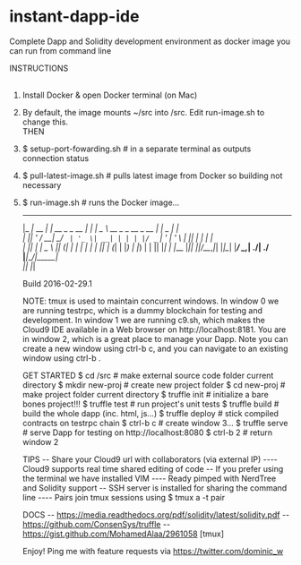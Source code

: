# instant-dapp-ide
Complete Dapp and Solidity development environment as docker image you can run from command line

INSTRUCTIONS  
&nbsp;  
1) Install Docker & open Docker terminal (on Mac)  
2) By default, the image mounts ~/src into /src. Edit run-image.sh to change this.  
THEN  
3) $ setup-port-fowarding.sh    # in a separate terminal as outputs connection status  
4) $ pull-latest-image.sh       # pulls latest image from Docker so building not necessary  
5) $ run-image.sh               # runs the Docker image...  

     ___           _              _     ____                      ___ ____  _____   
    |_ _|_ __  ___| |_ __ _ _ __ | |_  |  _ \  __ _ _ __  _ __   |_ _|  _ \| ____|  
     | || '_ \/ __| __/ _` | '_ \| __| | | | |/ _` | '_ \| '_ \   | || | | |  _|  
     | || | | \__ \ || (_| | | | | |_  | |_| | (_| | |_) | |_) |  | || |_| | |___ 
    |___|_| |_|___/\__\__,_|_| |_|\__| |____/ \__,_| .__/| .__/  |___|____/|_____|  
                                                   |_|   |_|                      
    
     Build 2016-02-29.1

     NOTE: tmux is used to maintain concurrent windows. In window 0 we are running
     testrpc, which is a dummy blockchain for testing and development. In window 1
     we are running c9.sh, which makes the Cloud9 IDE available in a Web browser
     on http://localhost:8181. You are in window 2, which is a great place to
     manage your Dapp. Note you can create a new window using ctrl-b c, and you
     can navigate to an existing window using ctrl-b <window>.

     GET STARTED
     $ cd /src                # make external source code folder current directory
     $ mkdir new-proj         # create new project folder
     $ cd new-proj            # make project folder current directory
     $ truffle init           # initialize a bare bones project!!!
     $ truffle test           # run project's unit tests
     $ truffle build          # build the whole dapp (inc. html, js...)
     $ truffle deploy         # stick compiled contracts on testrpc chain
     $ ctrl-b c               # create window 3...
     $ truffle serve          # serve Dapp for testing on http://localhost:8080
     $ ctrl-b 2               # return window 2

     TIPS
     -- Share your Cloud9 url with collaborators (via external IP)
     ---- Cloud9 supports real time shared editing of code
     -- If you prefer using the terminal we have installed VIM
     ---- Ready pimped with NerdTree and Solidity support
     -- SSH server is installed for sharing the command line
     ---- Pairs join tmux sessions using $ tmux a -t pair

     DOCS
     -- https://media.readthedocs.org/pdf/solidity/latest/solidity.pdf
     -- https://github.com/ConsenSys/truffle
     -- https://gist.github.com/MohamedAlaa/2961058 [tmux]
     
     Enjoy! Ping me with feature requests via https://twitter.com/dominic_w

